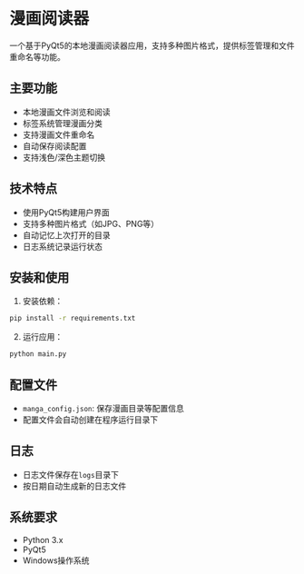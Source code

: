 # 漫画阅读器

一个基于PyQt5的本地漫画阅读器应用，支持多种图片格式，提供标签管理和文件重命名等功能。

## 主要功能

- 本地漫画文件浏览和阅读
- 标签系统管理漫画分类
- 支持漫画文件重命名
- 自动保存阅读配置
- 支持浅色/深色主题切换

## 技术特点

- 使用PyQt5构建用户界面
- 支持多种图片格式（如JPG、PNG等）
- 自动记忆上次打开的目录
- 日志系统记录运行状态

## 安装和使用

1. 安装依赖：
```bash
pip install -r requirements.txt
```

2. 运行应用：
```bash
python main.py
```

## 配置文件

- `manga_config.json`: 保存漫画目录等配置信息
- 配置文件会自动创建在程序运行目录下

## 日志

- 日志文件保存在`logs`目录下
- 按日期自动生成新的日志文件

## 系统要求

- Python 3.x
- PyQt5
- Windows操作系统